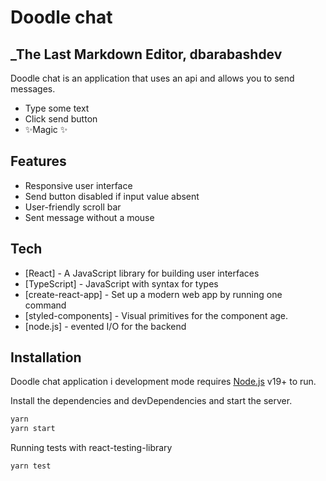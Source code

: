 # Doodle chat

## \_The Last Markdown Editor, dbarabashdev

Doodle chat is an application that uses an api and allows you to send messages.

- Type some text
- Click send button
- ✨Magic ✨

## Features

- Responsive user interface
- Send button disabled if input value absent
- User-friendly scroll bar
- Sent message without a mouse

## Tech

- [React] - A JavaScript library for building user interfaces
- [TypeScript] - JavaScript with syntax for types
- [create-react-app] - Set up a modern web app by running one command
- [styled-components] - Visual primitives for the component age.
- [node.js] - evented I/O for the backend

## Installation

Doodle chat application i development mode requires [Node.js](https://nodejs.org/) v19+ to run.

Install the dependencies and devDependencies and start the server.

```sh
yarn
yarn start
```

Running tests with react-testing-library

```sh
yarn test
```
